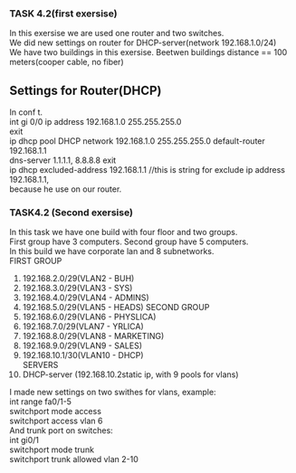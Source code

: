 ### TASK 4.2(first exersise)
In this exersise we are used one router and two switches.  
We did new settings on router for DHCP-server(network 192.168.1.0/24)  
We have two buildings in this exersise. 
Beetwen buildings distance == 100 meters(cooper cable, no fiber)
## Settings for Router(DHCP)  
In conf t.  
int gi 0/0
ip address 192.168.1.0 255.255.255.0  
exit  
ip dhcp pool DHCP 
network 192.168.1.0 255.255.255.0 
default-router 192.168.1.1  
dns-server 1.1.1.1, 8.8.8.8
exit  
ip dhcp excluded-address 192.168.1.1 //this is string for exclude ip address 192.168.1.1,  
because he use on our router.  
### TASK4.2 (Second exersise)
In this task we have one build with four floor and two groups.  
First group have 3 computers.
Second group have 5 computers.  
In this build we have corporate lan and 8 subnetworks.  
FIRST GROUP    
1. 192.168.2.0/29(VLAN2 - BUH)  
2. 192.168.3.0/29(VLAN3 - SYS)  
3. 192.168.4.0/29(VLAN4 - ADMINS)  
4. 192.168.5.0/29(VLAN5 - HEADS)
SECOND GROUP    
5. 192.168.6.0/29(VLAN6 - PHYSLICA)  
6. 192.168.7.0/29(VLAN7 - YRLICA)  
7. 192.168.8.0/29(VLAN8 - MARKETING)  
8. 192.168.9.0/29(VLAN9 - SALES)  
9. 192.168.10.1/30(VLAN10 - DHCP)  
SERVERS  
1. DHCP-server (192.168.10.2static ip, with 9 pools for vlans)  

I made new settings on two swithes for vlans, example:  
int range fa0/1-5  
switchport mode access  
switchport access vlan 6  
And trunk port on switches:  
int gi0/1  
switchport mode trunk  
switchport trunk allowed vlan 2-10  

